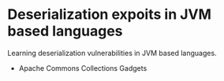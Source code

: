 # Deserialization expoits in JVM based languages

Learning deserialization vulnerabilities in JVM based languages.

* Apache Commons Collections Gadgets